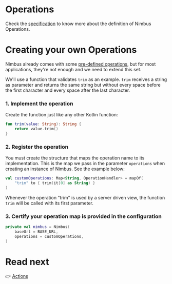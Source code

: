 # Operations
Check the [specification](/specification/operation.md) to know more about the definition of Nimbus Operations.

# Creating your own Operations
Nimbus already comes with some [pre-defined operations](/specification/default-operations.md), but for most applications, they're not enough and we
need to extend this set.

We'll use a function that validates `trim` as an example. `trim` receives a string as parameter and returns the same string but without every space before the
first character and every space after the last character.

### 1. Implement the operation
Create the function just like any other Kotlin function:

```kotlin
fun trim(value: String): String {
    return value.trim()
}
```

### 2. Register the operation
You must create the structure that maps the operation name to its implementation. This is the map we pass in the parameter `operations` when creating
an instance of Nimbus. See the example below:

```kotlin
val customOperations: Map<String, OperationHandler> = mapOf(
    "trim" to { trim(it[0] as String) }
)
```

Whenever the operation "trim" is used by a server driven view, the function `trim` will be called with its first parameter. 

### 3. Certify your operation map is provided in the configuration
```kotlin
private val nimbus = Nimbus(
    baseUrl = BASE_URL,
    operations = customOperations,
)
```

# Read next
:point_right: [Actions](action.md)
